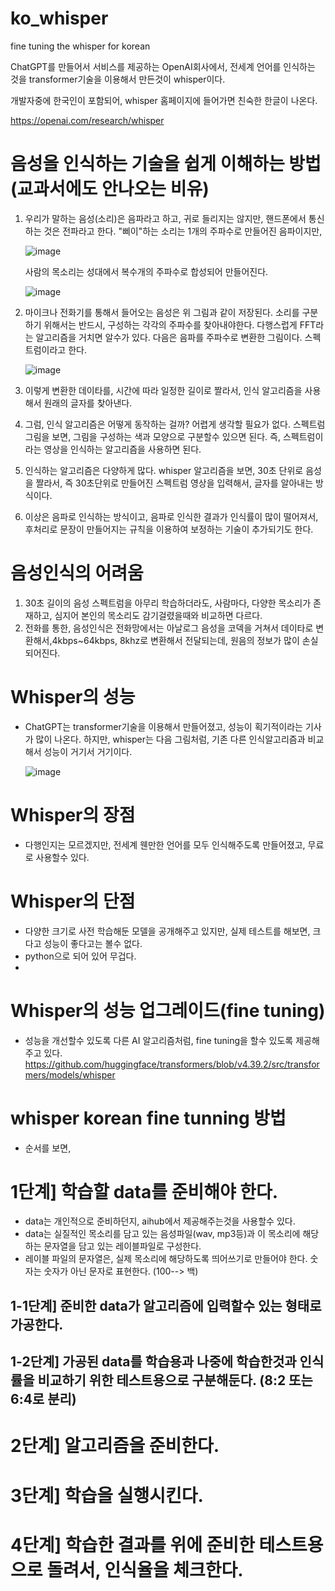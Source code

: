 # ko_whisper
fine tuning the whisper for korean

ChatGPT를 만들어서 서비스를 제공하는 OpenAI회사에서,
전세계 언어를 인식하는 것을 transformer기술을 이용해서 만든것이 whisper이다.

개발자중에 한국인이 포함되어,
whisper 홈페이지에 들어가면 친숙한 한글이 나온다.

https://openai.com/research/whisper

# 음성을 인식하는 기술을 쉽게 이해하는 방법 (교과서에도 안나오는 비유)
1) 우리가 말하는 음성(소리)은 음파라고 하고, 귀로 들리지는 않지만, 핸드폰에서 통신하는 것은 전파라고 한다.  "삐이"하는 소리는 1개의 주파수로 만들어진 음파이지만,
   
   ![image](https://github.com/calmroad/ko_whisper/assets/8465326/c8109ef4-bd49-46ef-a7ca-42e9ac1d676b)

   사람의 목소리는 성대에서 복수개의 주파수로 합성되어 만들어진다.

   ![image](https://github.com/calmroad/ko_whisper/assets/8465326/f8f1245b-fdb4-4ee0-a4ed-1f3f3e18724f)

2) 마이크나 전화기를 통해서 들어오는 음성은 위 그림과 같이 저장된다.  소리를 구분하기 위해서는 반드시, 구성하는 각각의 주파수를 찾아내야한다.  다행스럽게 FFT라는 알고리즘을 거치면 알수가 있다. 다음은 음파를 주파수로 변환한 그림이다.  스펙트럼이라고 한다.

   ![image](https://github.com/calmroad/ko_whisper/assets/8465326/4d08b053-fb8f-4bad-9d8f-89d5705b13b3)

3) 이렇게 변환한 데이타를, 시간에 따라 일정한 길이로 짤라서, 인식 알고리즘을 사용해서 원래의 글자를 찾아낸다.
4) 그럼, 인식 알고리즘은 어떻게 동작하는 걸까?  어렵게 생각할 필요가 없다. 스펙트럼 그림을 보면, 그림을 구성하는 색과 모양으로 구분할수 있으면 된다. 즉, 스펙트럼이라는 영상을 인식하는 알고리즘을 사용하면 된다.
5) 인식하는 알고리즘은 다양하게 많다. whisper 알고리즘을 보면, 30초 단위로 음성을 짤라서, 즉 30초단위로 만들어진 스펙트럼 영상을 입력해서, 글자를 알아내는 방식이다.
6) 이상은 음파로 인식하는 방식이고, 음파로 인식한 결과가 인식률이 많이 떨어져서, 후처리로 문장이 만들어지는 규칙을 이용하여 보정하는 기술이 추가되기도 한다.

# 음성인식의 어려움
1) 30초 길이의 음성 스펙트럼을 아무리 학습하더라도, 사람마다, 다양한 목소리가 존재하고, 심지어 본인의 목소리도 감기걸렸을때와 비교하면 다르다.
2) 전화를 통한, 음성인식은 전화망에서는 아날로그 음성을 코덱을 거쳐서 데이타로 변환해서,4kbps~64kbps, 8khz로 변환해서 전달되는데, 원음의 정보가 많이 손실되어진다.

# Whisper의 성능
- ChatGPT는 transformer기술을 이용해서 만들어졌고, 성능이 획기적이라는 기사가 많이 나온다. 하지만, whisper는 다음 그림처럼, 기존 다른 인식알고리즘과 비교해서 성능이 거기서 거기이다.

   ![image](https://github.com/calmroad/ko_whisper/assets/8465326/fb11221b-fa0e-4e22-86fa-e3973b5d4cd8)

# Whisper의 장점
- 다행인지는 모르겠지만, 전세계 웬만한 언어를 모두 인식해주도록 만들어졌고, 무료로 사용할수 있다.

# Whisper의 단점
- 다양한 크기로 사전 학습해둔 모델을 공개해주고 있지만, 실제 테스트를 해보면, 크다고 성능이 좋다고는 볼수 없다.
- python으로 되어 있어 무겁다.
- 
# Whisper의 성능 업그레이드(fine tuning)
- 성능을 개선할수 있도록 다른 AI 알고리즘처럼, fine tuning을 할수 있도록 제공해주고 있다. 
 https://github.com/huggingface/transformers/blob/v4.39.2/src/transformers/models/whisper

# whisper korean fine tunning 방법
- 순서를 보면,

# 1단계] 학습할 data를 준비해야 한다.
- data는 개인적으로 준비하던지, aihub에서 제공해주는것을 사용할수 있다.
- data는 실질적인 목소리를 담고 있는 음성파일(wav, mp3등)과 이 목소리에 해당하는 문자열을 담고 있는 레이블파일로 구성한다.
- 레이블 파일의 문자열은, 실제 목소리에 해당하도록 띄어쓰기로 만들어야 한다. 숫자는 숫자가 아닌 문자로 표현한다. (100--> 백)

## 1-1단계] 준비한 data가 알고리즘에 입력할수 있는 형태로 가공한다.

## 1-2단계] 가공된 data를 학습용과 나중에 학습한것과 인식률을 비교하기 위한 테스트용으로 구분해둔다. (8:2 또는 6:4로 분리)

# 2단계] 알고리즘을 준비한다.

# 3단계] 학습을 실행시킨다.

# 4단계] 학습한 결과를 위에 준비한 테스트용으로 돌려서, 인식율을 체크한다.
